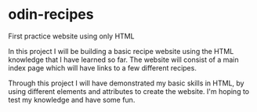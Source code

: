 # odin-recipes
First practice website using only HTML

In this project I will be building a basic recipe website using the HTML knowledge that I have learned so far.
The website will consist of a main index page which will have links to a few different recipes.

Through this project I will have demonstrated my basic skills in HTML, by using different elements and attributes to create the website. I'm hoping to test my knowledge and have some fun.